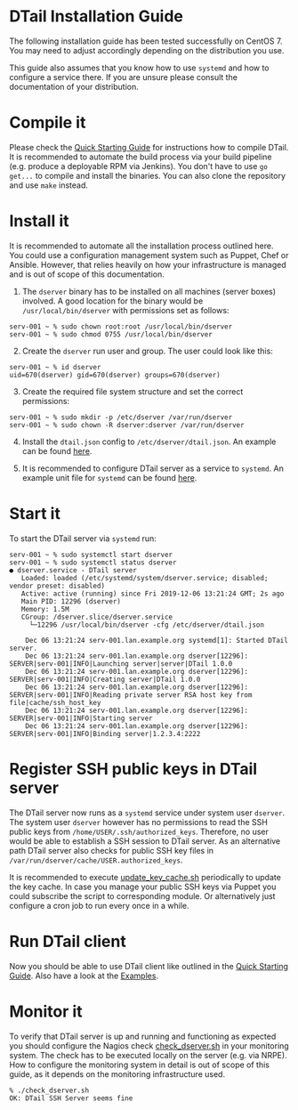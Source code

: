 DTail Installation Guide
========================

The following installation guide has been tested successfully on CentOS 7. You may need to adjust accordingly depending on the distribution you use.

This guide also assumes that you know how to use ``systemd`` and how to configure a service there. If you are unsure please consult the documentation of your distribution.

# Compile it

Please check the [Quick Starting Guide](quickstart.md) for instructions how to compile DTail. It is recommended to automate the build process via your build pipeline (e.g. produce a deployable RPM via Jenkins). You don't have to use ``go get...`` to compile and install the binaries. You can also clone the repository and use ``make`` instead.

# Install it

It is recommended to automate all the installation process outlined here. You could use a configuration management system such as Puppet, Chef or Ansible. However, that relies heavily on how your infrastructure is managed and is out of scope of this documentation.
1. The ``dserver`` binary has to be installed on all machines (server boxes) involved. A good location for the binary would be ``/usr/local/bin/dserver`` with permissions set as follows:

```console
serv-001 ~ % sudo chown root:root /usr/local/bin/dserver
serv-001 ~ % sudo chmod 0755 /usr/local/bin/dserver
```

2. Create the ``dserver`` run user and group. The user could look like this:

```console
serv-001 ~ % id dserver
uid=670(dserver) gid=670(dserver) groups=670(dserver)
```

3. Create the required file system structure and set the correct permissions:

```console
serv-001 ~ % sudo mkdir -p /etc/dserver /var/run/dserver
serv-001 ~ % sudo chown -R dserver:dserver /var/run/dserver
```

4. Install the ``dtail.json`` config to ``/etc/dserver/dtail.json``. An example can be found [here](../samples/dtail.json.sample).

5. It is recommended to configure DTail server as a service to ``systemd``. An example unit file for ``systemd`` can be found [here](../samples/dserver.service.sample).

# Start it

To start the DTail server via ``systemd`` run:

```console
serv-001 ~ % sudo systemctl start dserver
serv-001 ~ % sudo systemctl status dserver
● dserver.service - DTail server
   Loaded: loaded (/etc/systemd/system/dserver.service; disabled; vendor preset: disabled)
   Active: active (running) since Fri 2019-12-06 13:21:24 GMT; 2s ago
   Main PID: 12296 (dserver)
   Memory: 1.5M
   CGroup: /dserver.slice/dserver.service
     └─12296 /usr/local/bin/dserver -cfg /etc/dserver/dtail.json

    Dec 06 13:21:24 serv-001.lan.example.org systemd[1]: Started DTail server.
    Dec 06 13:21:24 serv-001.lan.example.org dserver[12296]: SERVER|serv-001|INFO|Launching server|server|DTail 1.0.0
    Dec 06 13:21:24 serv-001.lan.example.org dserver[12296]: SERVER|serv-001|INFO|Creating server|DTail 1.0.0
    Dec 06 13:21:24 serv-001.lan.example.org dserver[12296]: SERVER|serv-001|INFO|Reading private server RSA host key from file|cache/ssh_host_key
    Dec 06 13:21:24 serv-001.lan.example.org dserver[12296]: SERVER|serv-001|INFO|Starting server
    Dec 06 13:21:24 serv-001.lan.example.org dserver[12296]: SERVER|serv-001|INFO|Binding server|1.2.3.4:2222
```

# Register SSH public keys in DTail server

The DTail server now runs as a ``systemd`` service under system user ``dserver``. The system user ``dserver`` however has no permissions to read the SSH public keys from ``/home/USER/.ssh/authorized_keys``. Therefore, no user would be able to establish a SSH session to DTail server. As an alternative path DTail server also checks for public SSH key files in ``/var/run/dserver/cache/USER.authorized_keys``.

It is recommended to execute [update_key_cache.sh](../samples/update_key_cache.sh.sample) periodically to update the key cache. In case you manage your public SSH keys via Puppet you could subscribe the script to corresponding module. Or alternatively just configure a cron job to run every once in a while.

# Run DTail client

Now you should be able to use DTail client like outlined in the [Quick Starting Guide](quickstart.md). Also have a look at the [Examples](examples.md).

# Monitor it

To verify that DTail server is up and running and functioning as expected  you should configure the Nagios check [check_dserver.sh](../samples/check_dserver.sh.sample) in your monitoring system. The check has to be executed locally on the server (e.g. via NRPE). How to configure the monitoring system in detail is out of scope of this guide, as it depends on the monitoring infrastructure used.

```console
% ./check_dserver.sh
OK: DTail SSH Server seems fine
```

